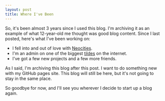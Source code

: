 ```yaml
---
layout: post
title: Where I've Been
---
```


So, it's been almost 3 years since I used this blog. I'm archiving it as an example of what 12-year-old me thought was good blog content. Since I last posted, here's what I've been working on:

 - I fell into and out of love with [Neocities](https://minerobber.neocities.org/).
 - I'm an admin on one of the biggest [tildes](https://tildeverse.org) on the internet.
 - I've got a few new projects and a few more friends.
 
 As I said, I'm archiving this blog after this post. I want to do something new with my GitHub pages site. This blog will still be here, but it's not going to stay in the same place.
 
 So goodbye for now, and I'll see you wherever I decide to start up a blog again.
